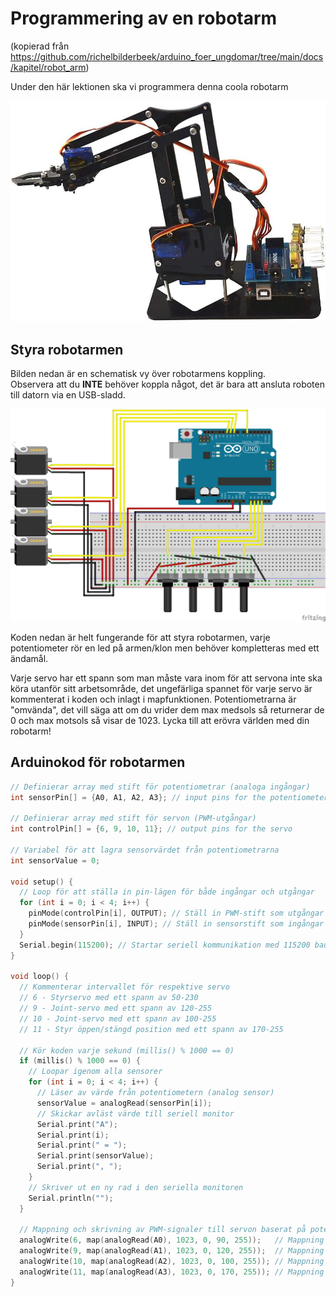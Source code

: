 # Programmering av en robotarm

(kopierad från <https://github.com/richelbilderbeek/arduino_foer_ungdomar/tree/main/docs/kapitel/robot_arm>)

Under den här lektionen ska vi programmera denna coola robotarm

![Robotarm](robotarm.jpg)

## Styra robotarmen

Bilden nedan är en schematisk vy över robotarmens koppling.  
Observera att du **INTE** behöver koppla något, det är bara att ansluta roboten till datorn via en USB-sladd.

![](robot_uno_sketch_bb.png)

Koden nedan är helt fungerande för att styra robotarmen, varje potentiometer rör en led på armen/klon men behöver kompletteras med ett ändamål.

Varje servo har ett spann som man måste vara inom för att servona inte ska köra utanför sitt arbetsområde, det ungefärliga spannet för varje servo är kommenterat i koden och inlagt i mapfunktionen.
Potentiometrarna är "omvända", det vill säga att om du vrider dem max medsols så returnerar de 0 och max motsols så visar de 1023.
Lycka till att erövra världen med din robotarm!

## Arduinokod för robotarmen

```c++
// Definierar array med stift för potentiometrar (analoga ingångar)
int sensorPin[] = {A0, A1, A2, A3}; // input pins for the potentiometer

// Definierar array med stift för servon (PWM-utgångar)
int controlPin[] = {6, 9, 10, 11}; // output pins for the servo

// Variabel för att lagra sensorvärdet från potentiometrarna
int sensorValue = 0;

void setup() {
  // Loop för att ställa in pin-lägen för både ingångar och utgångar
  for (int i = 0; i < 4; i++) {
    pinMode(controlPin[i], OUTPUT); // Ställ in PWM-stift som utgångar
    pinMode(sensorPin[i], INPUT); // Ställ in sensorstift som ingångar
  }
  Serial.begin(115200); // Startar seriell kommunikation med 115200 baud-rate
}

void loop() { 
  // Kommenterar intervallet för respektive servo
  // 6 - Styrservo med ett spann av 50-230
  // 9 - Joint-servo med ett spann av 120-255
  // 10 - Joint-servo med ett spann av 100-255
  // 11 - Styr öppen/stängd position med ett spann av 170-255

  // Kör koden varje sekund (millis() % 1000 == 0) 
  if (millis() % 1000 == 0) {
    // Loopar igenom alla sensorer
    for (int i = 0; i < 4; i++) {
      // Läser av värde från potentiometern (analog sensor)
      sensorValue = analogRead(sensorPin[i]);
      // Skickar avläst värde till seriell monitor
      Serial.print("A");
      Serial.print(i);
      Serial.print(" = ");
      Serial.print(sensorValue);
      Serial.print(", ");
    }
    // Skriver ut en ny rad i den seriella monitoren
    Serial.println("");
  }

  // Mappning och skrivning av PWM-signaler till servon baserat på potentiometervärden
  analogWrite(6, map(analogRead(A0), 1023, 0, 90, 255));   // Mappning för servo ansluten till pin 6
  analogWrite(9, map(analogRead(A1), 1023, 0, 120, 255));  // Mappning för servo ansluten till pin 9
  analogWrite(10, map(analogRead(A2), 1023, 0, 100, 255)); // Mappning för servo ansluten till pin 10
  analogWrite(11, map(analogRead(A3), 1023, 0, 170, 255)); // Mappning för servo ansluten till pin 11
}
```
